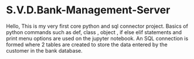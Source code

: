# S.V.D.Bank-Management-Server
Hello, This is my very first core python and sql connector project.
Basics of python commands such as def, class , object , if else elif statements and print menu options are used on the jupyter notebook.
An SQL connection is formed where 2 tables are created to store the data entered by the customer in the bank database.
